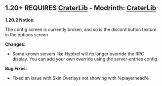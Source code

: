 ## 1.20+ REQUIRES [CraterLib](https://www.curseforge.com/minecraft/mc-mods/craterlib) - Modrinth: [CraterLib](https://modrinth.com/mod/craterlib)

**1.20.2 Notice**:

The config screen is currently broken, and so is the discord button texture in the options screen

**Changes**:

* Some known servers like Hypixel will no longer override the RPC display. You can add your own override using the server-entries config

**Bug Fixes**:

* Fixed an issue with Skin Overlays not showing with %playerhead%
